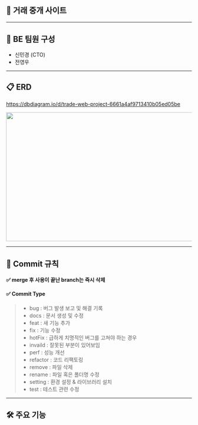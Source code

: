 <h2>📖 거래 중개 사이트 </h2>


***

<h2>👥 BE 팀원 구성</h2>

* 신민경 (CTO)
* 전영우

***
   
<h2>📋 ERD</h2>

<https://dbdiagram.io/d/trade-web-project-6661a4af9713410b05ed05be>   
   
<img src="https://github.com/mmmv41/shopping-mall-product/assets/156222089/b1763923-e224-4012-8f06-6a6e3707c56d" width="700" height="350">

***
<h2>📌 Commit 규칙</h2>

<h4>✅ merge 후 사용이 끝난 branch는 즉시 삭제 </h4>

<h4>✅ Commit Type</h4>

> * bug : 버그 발생 보고 및 해결 기록
> * docs : 문서 생성 및 수정
> * feat : 새 기능 추가
> * fix : 기능 수정
> * hotFix : 급하게 치명적인 버그를 고쳐야 하는 경우
> * invaild : 잘못된 부분이 있어보임
> * perf : 성능 개선
> * refactor : 코드 리팩토링
> * remove : 파일 삭제
> * rename : 파일 혹은 폴더명 수정
> * setting : 환경 설정 & 라이브러리 설치
> * test : 테스트 관련 수정

***

<h2>🛠 주요 기능</h2>



